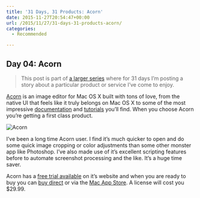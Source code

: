 ```yaml
---
title: '31 Days, 31 Products: Acorn'
date: 2015-11-27T20:54:47+00:00
url: /2015/11/27/31-days-31-products-acorn/
categories:
  - Recommended

---
```

## Day 04: Acorn

> This post is part of [a larger series][1] where for 31 days I&#8217;m posting a story about a particular product or service I&#8217;ve come to enjoy.

[Acorn][2] is an image editor for Mac OS X built with tons of love, from the native UI that feels like it truly belongs on Mac OS X to some of the most impressive [documentation][3] and [tutorials][4] you&#8217;ll find. When you choose Acorn you&#8217;re getting a first class product.

![Acorn][5]

I&#8217;ve been a long time Acorn user. I find it&#8217;s much quicker to open and do some quick image cropping or color adjustments than some other monster app like Photoshop. I&#8217;ve also made use of it&#8217;s excellent scripting features before to automate screenshot processing and the like. It&#8217;s a huge time saver.

Acorn has a [free trial available][6] on it&#8217;s website and when you are ready to buy you can [buy direct][7] or via the [Mac App Store][8]. A license will cost you $29.99.

 [1]: http://mikezornek.com/2015/11/24/31-days-31-products-launch-post/
 [2]: http://flyingmeat.com/acorn/
 [3]: http://flyingmeat.com/acorn/docs/
 [4]: http://flyingmeat.com/acorn/docs/tutorials.html
 [5]: http://mikezornek.com/media/images/31products/acorn.jpeg "Acorn"
 [6]: http://flyingmeat.com/download/Acorn.zip
 [7]: https://secure.flyingmeat.com/store/
 [8]: http://flyingmeat.com/acorn/appstore/